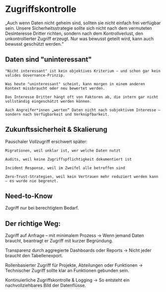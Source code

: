 # Zugriffskontrolle

„Auch wenn Daten nicht geheim sind, sollten sie nicht einfach frei verfügbar sein. Unsere Sicherheitsstrategie sollte sich nicht nach dem vermuteten Desinteresse Dritter richten, sondern nach dem Kontrollverlust, den unkontrollierter Zugriff erzeugt. Nur was bewusst geteilt wird, kann auch bewusst geschützt werden.“

## Daten sind "uninteressant"

    "Nicht interessant" ist kein objektives Kriterium – und schon gar kein valides Governance-Prinzip.

    Was heute "uninteressant" scheint, kann morgen in einem anderen Kontext missbraucht oder neu bewertet werden.

    Das Interesse Dritter hängt oft von Faktoren ab, die intern gar nicht vollständig eingeschätzt werden können.

    Auch Angreifer*innen „werten“ Daten nicht nach subjektivem Interesse – sondern nach Verfügbarkeit und Verknüpfbarkeit.

## Zukunftssicherheit & Skalierung

Pauschaler Vollzugriff erschwert später:

    Migrationen, weil unklar ist, wer welche Daten nutzt

    Audits, weil keine Zugriffspflichtigkeit dokumentiert ist

    Incident Response, weil im Zweifel alle betroffen sind

    Zero-Trust-Strategien, weil kein Vertrauen mehr reduziert werden kann – es wurde nie begrenzt.

## Need-to-Know

Zugriff nur bei berechtigtem Bedarf.

## Der richtige Weg:

Zugriff auf Anfrage – mit minimalem Prozess
→ Wenn jemand Daten braucht, beantragt er Zugriff mit kurzer Begründung.

Transparenz durch aggregierte Dashboards oder Reports
→ Nicht jeder braucht den Tabellenexport.

Rollenbasierter Zugriff für Projekte, Abteilungen oder Funktionen
→ Technischer Zugriff sollte klar an Funktionen gebunden sein.

Kontinuierliche Zugriffskontrolle & Logging
→ So entsteht ein nachvollziehbares Bild der Datenflüsse.


